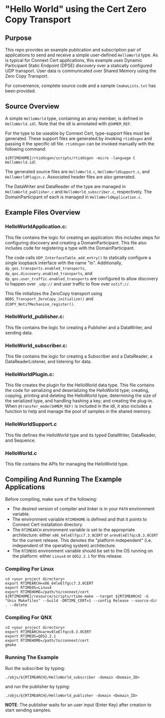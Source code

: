 # "Hello World" using the Cert Zero Copy Transport

## Purpose

This repo provides an example publication and subscription pair of applications to send and receive a simple user-defined `HelloWorld` type. As is typical for Connext Cert applications, this example uses Dynamic Participant Static Endpoint (DPSE) discovery over a statically configured UDP transport. User data is communicated over Shared Memory using the Zero Copy Transport.

For convenience, complete source code and a sample `CmakeLists.txt` has been provided.

## Source Overview

A simple `HelloWorld` type, containing an array member, is defined in `HelloWorld.idl`. Note that the idl is annotated with `@SHMEM_REF`.

For the type to be useable by Connext Cert, type-support files must be generated.  These support files are generated by invoking `rtiddsgen` and passing it the specific idl file. `rtiddsgen` can be invoked manually with the following command:

    ${RTIMEHOME}/rtiddsgen/scripts/rtiddsgen -micro -language C HelloWorld.idl

The generated source files are `HelloWorld.c`, `HelloWorldSupport.c`, and `HelloWorldPlugin.c`.  Associated header files are also generated.

The DataWriter and DataReader of the type are managed in `HelloWorld_publisher.c` and `HelloWorld_subscriber.c`, respectively.  The DomainParticipant of each is managed in `HelloWorldApplication.c`.

## Example Files Overview


### HelloWorldApplication.c:
This file contains the logic for creating an application: this includes steps for configuring discovery and creating a DomainParticipant. This file also includes code for registering a type with the DomainParticipant.

The code calls `UDP_InterfaceTable_add_entry()` to statically configure a single loopback interface with the name "lo". Additionally, `dp_qos.transports.enabled_transports`, `dp_qos.discovery.enabled_transports`, and `dp_qos.user_traffic.enabled_transports` are configured to allow discovery to happen over `_udp://` and user traffic to flow over `notif://`.

This file initializes the ZeroCopy transport using `NDDS_Transport_ZeroCopy_initialize()` and `ZCOPY_NotifMechanism_register()`.

### HelloWorld_publisher.c:
This file contains the logic for creating a Publisher and a DataWriter, and sending data.

### HelloWorld_subscriber.c:
This file contains the logic for creating a Subscriber and a DataReader, a DataReaderListener, and listening for data.

### HelloWorldPlugin.c:
This file creates the plugin for the HelloWorld data type.  This file contains the code for serializing and deserializing the HelloWorld type; creating, copying, printing and deleting the HelloWorld type; determining the size of the serialized type, and handling hashing a key; and creating the plug-in. When `@transfer_mode(SHMEM_REF)` is included in the idl, it also includes a function to help and manage the pool of samples in the shared memory.

### HelloWorldSupport.c
This file defines the HelloWorld type and its typed DataWriter, DataReader, and Sequence.

### HelloWorld.c
This file contains the APIs for managing the HelloWorld type.


## Compiling And Running The Example Applications

Before compiling, make sure of the following:
- The desired version of compiler and linker is in your `PATH` environment variable.
- The environment variable `RTIMEHOME` is defined and that it points to Connext Cert installation directory.
- The `RTIMEARCH` environment variable is set to the appropriate architecture: either `x86_64leElfgcc7.3.0CERT` or `armv8leElfqcc8.3.0CERT` for the current release. This denotes the "platform independent" (i.e. independent of the operating system) architecture.
- The `RTIMEOS` environment variable should be set to the OS running on the platform: either `Linux4` or `QOS2.2.1` for this release.

### Compiling For Linux

    cd <your project directory>
    export RTIMEARCH=x86_64leElfgcc7.3.0CERT
    export RTIMEOS=Linux4
    export RTIMEHOME=/path/to/connext/cert
    ${RTIMEHOME}/resource/scripts/rtime-make --target ${RTIMEARCH} -G "Unix Makefiles" --build -DRTIME_CERT=1 --config Release --source-dir . --delete

### Compiling For QNX

    cd <your project directory>
    export RTIMEARCH=armv8leElfqcc8.3.0CERT
    export RTIMEOS=QOS2.2.1
    export RTIMEHOME=/path/to/connext/cert
    gmake

### Running The Example

Run the subscriber by typing:

    ./objs/${RTIMEARCH}/HelloWorld_subscriber -domain <Domain_ID>

and run the publisher by typing:

    ./objs/${RTIMEARCH}/HelloWorld_publisher -domain <Domain_ID>

**NOTE**: The publisher waits for an user input (Enter Key) after creation to start sending samples.